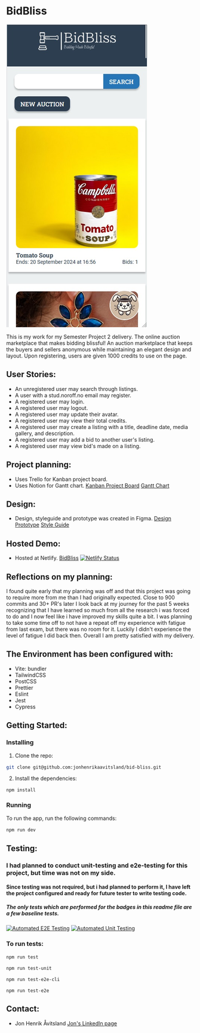 # BidBliss

![image](./src/images/screenshot.jpg)

This is my work for my Semester Project 2 delivery.
The online auction marketplace that makes bidding blissful!
An auction marketplace that keeps the buyers and sellers anonymous while maintaining an elegant design and layout.
Upon registering, users are given 1000 credits to use on the page.

## User Stories:

- An unregistered user may search through listings.
- A user with a stud.noroff.no email may register.
- A registered user may login.
- A registered user may logout.
- A registered user may update their avatar.
- A registered user may view their total credits.
- A registered user may create a listing with a title, deadline date, media gallery, and description.
- A registered user may add a bid to another user's listing.
- A registered user may view bid's made on a listing.

## Project planning:

- Uses Trello for Kanban project board.
- Uses Notion for Gantt chart.
  [Kanban Project Board](https://trello.com/b/Jxtr9gbZ/semester-project-2)
  [Gantt Chart](https://boom-product-603.notion.site/570d36266954441c91671c628158ca61?v=a39ab7e5cd884c36890833a8a17f2651)

## Design:

- Design, styleguide and prototype was created in Figma.
  [Design Prototype](https://www.figma.com/design/Yo3btppfrxwhyh76QbaFRe/SP2?node-id=299-1715&m=dev)
  [Style Guide](https://www.figma.com/design/Yo3btppfrxwhyh76QbaFRe/SP2?node-id=352-3242&m=dev&t=0p6Ju4oO17eI0Dso-1)

## Hosted Demo:

- Hosted at Netlify.
  [BidBliss](https://bidbliss.netlify.app/)
  [![Netlify Status](https://api.netlify.com/api/v1/badges/362601a3-8eb3-4b0c-ae94-7d8e891bfc6b/deploy-status)](https://app.netlify.com/sites/bidbliss/deploys)

## Reflections on my planning:

I found quite early that my planning was off and that this project was going to require more from me than I had originally expected.
Close to 900 commits and 30+ PR's later I look back at my journey for the past 5 weeks recognizing that I have learned so much from all the research i was forced to do and I now feel like i have improved my skills quite a bit.
I was planning to take some time off to not have a repeat off my experience with fatigue from last exam, but there was no room for it.
Luckily I didn't experience the level of fatigue I did back then.
Overall I am pretty satisfied with my delivery.

## The Environment has been configured with:

- Vite: bundler
- TailwindCSS
- PostCSS
- Prettier
- Eslint
- Jest
- Cypress

## Getting Started:

### Installing

1. Clone the repo:

```bash
git clone git@github.com:jonhenrikaavitsland/bid-bliss.git
```

2. Install the dependencies:

```
npm install
```

### Running

To run the app, run the following commands:

```bash
npm run dev
```

## Testing:

### I had planned to conduct unit-testing and e2e-testing for this project, but time was not on my side.

#### Since testing was not required, but i had planned to perform it, I have left the project configured and ready for future tester to write testing code.

##### The only tests which are performed for the badges in this readme file are a few baseline tests.

[![Automated E2E Testing](https://github.com/jonhenrikaavitsland/bid-bliss/actions/workflows/e2e-test.yml/badge.svg)](https://github.com/jonhenrikaavitsland/bid-bliss/actions/workflows/e2e-test.yml)
[![Automated Unit Testing](https://github.com/jonhenrikaavitsland/bid-bliss/actions/workflows/unit-test.yml/badge.svg)](https://github.com/jonhenrikaavitsland/bid-bliss/actions/workflows/unit-test.yml)

### To run tests:

```runs both Jest and Cypress
npm run test
```

```runs Jest in terminal
npm run test-unit
```

```runs Cypress in terminal
npm run test-e2e-cli
```

```opens Cypress in external window
npm run test-e2e
```

## Contact:

- Jon Henrik Åvitsland
  [Jon's LinkedIn page](https://www.linkedin.com/in/jon-henrik-aavitsland-abaa872b7/)
